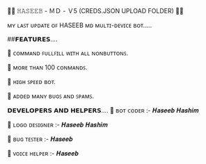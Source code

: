 👨‍💻 𝙷𝙰𝚂𝙴𝙴𝙱 - ＭＤ - Ｖ5 (CREDS.JSON UPLOAD FOLDER) 👨‍💻

ᴍʏ ʟᴀꜱᴛ ᴜᴘᴅᴀᴛᴇ ᴏꜰ HASEEB ᴍᴅ ᴍᴜʟᴛɪ-ᴅᴇᴠɪᴄᴇ ʙᴏᴛ.....

##𝗙𝗘𝗔𝗧𝗨𝗥𝗘𝗦....

📍 ᴄᴏᴍᴍᴀɴᴅ ꜰᴜʟʟꜰɪʟʟ ᴡɪᴛʜ ᴀʟʟ ɴᴏɴʙᴜᴛᴛᴏɴꜱ.

📍 ᴍᴏʀᴇ ᴛʜᴀɴ 100 ᴄᴏɴᴍᴀɴᴅꜱ.

📍 ʜɪɢʜ ꜱᴘᴇᴇᴅ ʙᴏᴛ.

📍 ᴀᴅᴅᴇᴅ ᴍᴀɴʏ ʙᴜɢꜱ ᴀɴᴅ ꜱᴘᴀᴍꜱ.

𝗗𝗘𝗩𝗘𝗟𝗢𝗣𝗘𝗥𝗦 𝗔𝗡𝗗 𝗛𝗘𝗟𝗣𝗘𝗥𝗦....
🔖 ʙᴏᴛ ᴄᴏᴅᴇʀ :- 𝑯𝒂𝒔𝒆𝒆𝒃 𝑯𝒂𝒔𝒉𝒊𝒎

🔖 ʟᴏɢᴏ ᴅᴇꜱɪɢɴᴇʀ :- 𝑯𝒂𝒔𝒆𝒆𝒃 𝑯𝒂𝒔𝒉𝒊𝒎

🔖 ʙᴜɢ ᴛᴇꜱᴛᴇʀ :- 𝑯𝒂𝒔𝒆𝒆𝒃

🔖 ᴠᴏɪᴄᴇ ʜᴇʟᴘᴇʀ :- 𝑯𝒂𝒔𝒆𝒆𝒃

